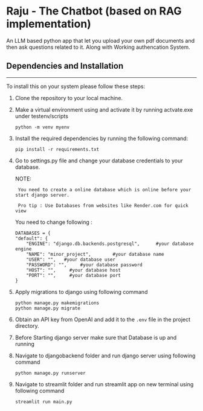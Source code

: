 # Raju - The Chatbot (based on RAG implementation)
An LLM based python app that let you upload your own pdf documents and then ask questions related to it. Along with Working authencation System.

## Dependencies and Installation
----------------------------
To install this on your system please follow these steps:

1. Clone the repository to your local machine.

2. Make a virtual environment using and activate it by running actvate.exe under testenv/scripts
   ```
   python -m venv myenv
   ```

3. Install the required dependencies by running the following command:
   ```
   pip install -r requirements.txt
   ```

4. Go to settings.py file and change your database credentials to your database.
    
    NOTE:

        You need to create a online database which is online before your start django server.

        Pro tip : Use Databases from websites like Render.com for quick view

    You need to change following :

    ```
    DATABASES = {
    "default": {
        "ENGINE": "django.db.backends.postgresql",      #your database engine
        "NAME": "minor_project",        #your database name
        "USER": "",   #your database user
        "PASSWORD": "",     #your database password
        "HOST": "",     #your database host
        "PORT": "",     #your database port
    }
    ```

5. Apply migrations to django using following command
   ```
   python manage.py makemigrations
   python manage.py migrate
   ```

4. Obtain an API key from OpenAI and add it to the `.env` file in the project directory.

5. Before Starting django server make sure that Database is up and running

6. Navigate to djangobackend folder and run django server using following command

   ```
   python manage.py runserver
   ```

7. Navigate to streamlit folder and run streamlit app on new terminal using following command
   ```
   streamlit run main.py
   ```
